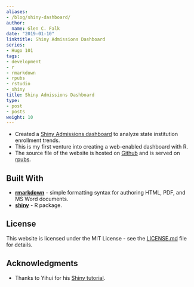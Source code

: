 ```yaml
---
aliases:
- /blog/shiny-dashboard/
author:
  name: Glen C. Falk
date: "2019-01-10"
linktitle: Shiny Admissions Dashboard
series:
- Hugo 101
tags:
- development
- r
- rmarkdown
- rpubs
- rstudio
- shiny
title: Shiny Admissions Dashboard
type:
- post
- posts
weight: 10
---
```


- Created a [Shiny Admissions dashboard](http://rpubs.com/UTexas80/MDHE) to analyze state institution enrollment trends.
- This is my first venture into creating a web-enabled dashboard with R.
- The source file of the website is hosted on [Github](https://github.com/UTexas80/MU) and is served on [rpubs](http://rpubs.com/UTexas80/MDHE).


## Built With

* [**rmarkdown**]([https://github.com/rbind](https://rmarkdown.rstudio.com/)) - simple formatting syntax for authoring HTML, PDF, and MS Word documents.
* [**shiny**](https://www.rstudio.com/products/shiny/) - R package.

## License

This website is licensed under the MIT License - see the [LICENSE.md](/LICENSE) file for details.

## Acknowledgments

* Thanks to Yihui for his [Shiny tutorial](https://bookdown.org/yihui/rmarkdown/shiny-documents.html).
